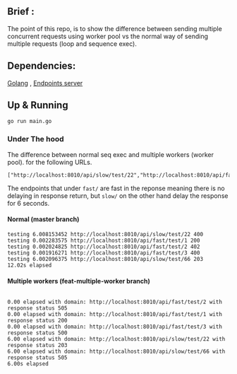 ## Brief :
The point of this repo, is to show the difference between sending multiple concurrent requests using worker pool vs the normal way of sending multiple requests (loop and sequence exec).


## Dependencies:
[Golang](https://medium.com/@patdhlk/how-to-install-go-1-9-1-on-ubuntu-16-04-ee64c073cd79) ,
[Endpoints server](https://github.com/amrHassanAbdallah/endpoints_availability)


##  Up & Running

`go run main.go`

### Under The hood

The difference between normal seq exec and multiple workers (worker pool).
for the following URLs.
```
["http://localhost:8010/api/slow/test/22","http://localhost:8010/api/fast/test/1","http://localhost:8010/api/fast/test/2","http://localhost:8010/api/fast/test/3","http://localhost:8010/api/slow/test/66"]
```

The endpoints that under `fast/` are fast in the reponse meaning there is no delaying in response return, but `slow/` on the other hand delay the response for 6 seconds.


#### Normal (master branch)
```
testing 6.008153452 http://localhost:8010/api/slow/test/22 400
testing 0.002283575 http://localhost:8010/api/fast/test/1 200
testing 0.002024825 http://localhost:8010/api/fast/test/2 402
testing 0.001916271 http://localhost:8010/api/fast/test/3 400
testing 6.002096375 http://localhost:8010/api/slow/test/66 203
12.02s elapsed

```

#### Multiple workers (feat-multiple-worker branch)
```

0.00 elapsed with domain: http://localhost:8010/api/fast/test/2 with response status 505
0.00 elapsed with domain: http://localhost:8010/api/fast/test/1 with response status 200
0.00 elapsed with domain: http://localhost:8010/api/fast/test/3 with response status 500
6.00 elapsed with domain: http://localhost:8010/api/slow/test/22 with response status 203
6.00 elapsed with domain: http://localhost:8010/api/slow/test/66 with response status 505
6.00s elapsed
```